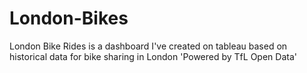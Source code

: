 # London-Bikes
London Bike Rides is a dashboard I've created on tableau based on historical data for bike sharing in London 'Powered by TfL Open Data'

